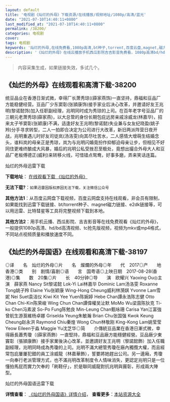 ```yaml
---
layout: default
title: '电视剧《灿烂的外母》下载资源/在线播放/视频地址/1080p/高清/蓝光'
date: "2021-07-10T14:40:11+0800"
last_modified_at: "2021-07-10T14:40:11+0800"
permalink: /38200/
categories: 电视剧
cover:
tags: 电视剧
keywords: '灿烂的外母,在线免费看,1080p高清,bt种子,torrent,百度云盘,magnet,磁力链,迅雷下载资源'
description: '《灿烂的外母》在线云播放手机西瓜影院吉吉影音免费看，1080p高清bd/hd未删减完整版和tc抢先枪版，mkv/mp4格式，附带bt/torrent种子、magnet/磁力链、百度云盘、网盘资源迅雷下载链接'
---
```


>内容采集生成，如果链接失效，多试几个。


## 《灿烂的外母》在线观看和高清下载-38200

统豆品业在香港日渐式微，幸得厂长萧秀琼((薛家燕饰)一直坚持，鼎福和豆品厂方能稳健经营。豆品厂少东窦彰(张頴康饰)接手家业后决心改革，并邀请好友王兆明(黎诺懿饰)加入任职副经理，兆明同时成为秀琼的上司。在百年老字号豆品厂的三朝元老萧秀琼(薛家燕)，以大总管的身份长期包庇远房亲戚涂威龙(林嘉华)，招来太子爷窦彰(张颖康)不满，适逢好友王兆明(黎诺懿)失业兼与女友纪晓盈(姚子羚)分手寻求转型，二人一拍即合决定为公司进行大改革，新旧两派阵营日夜开战，兆明重遇儿时好友司徒岚(汤洛雯)向其尽吐苦水，二人感情大增萌生结婚念头，谁料岚的母亲正是秀琼，岚为与兆明闪婚竟扮作抑郁迫母亲让步，但相见不好同住更难终酿成大风暴，婚后的兆明公私受挫忍至极处，竟想出撮合外母大人和豆品厂老板傅德正(威利)来转移火线，可惜错点鸳鸯，好事多磨，弄来笑话连篇。


灿烂的外母迅雷下载

**下载地址**： [在线观看下载 《灿烂的外母》](https://www.993dy.com//vod-detail-id-27350.html) 


**无法下载?**：`如果迅雷因版权原因无法下载，关注微信公众号 `

**其他方法1**：从百度云网盘下载视频，百度云网盘支持在线观看，非会员有限制，如果能找到迅雷下载链接、bt/torrent种子、magnet磁力链接、e2dk链接等，可以用迅雷、比特彗星等工具将完整视频下载到本地。

**其他方法2**：用手机云播、西瓜影院、吉吉影音等在线免费观看《灿烂的外母》，一般提供1080p高清、hd/bd高清视频、tc抢先版视频，视频为mkv或mp4格式，不同站点视频质量和播放速度不同。


## 《灿烂的外母国语》在线观看和高清下载-38197

◎译　　名　灿烂的外母◎片　　名　燦爛的外母◎年　　代　2017◎产　　地　香港◎类　　别　剧情/喜剧◎语　　言　国粤语◎上映日期　2017-08-28(香港)◎集　　数　20集◎片　　长　40分钟◎导　　演　欧耀兴 Yaoxing Ou◎主　　演　薛家燕 Nancy Sit黎诺懿 Lok-Yi Lai林嘉华 Dominic Lam汤洛雯 Roxanne Tong姚子羚 Elaine Yiu张颖康 Wing-Hong Cheung威利林漪娸 Yvonne Lam雪妮 Nei Suet袁洁仪 Kiwi Kit Yee Yuen陈婉婷 Hebe Chan譚永浩陈志健 Otto Chan Chi-Kin陈荣峻 Wing Chun Chan譚偉權吴沚默 MoMo Wu梁茵陈狄克 Ti-ko Chen冯素波 So-Po Fung陈勉良 Min-Leung Chan甄咏珊 Carisa Yan江富強曾航生游茛維杨卓娜 Griselda Yeung朱敏瀚 Brian Chu张国强 Kwok Keung Cheung赵永洪 Raymond Chiu秦煌 Wong Chun林敬刚 King-Kong Lam姚莹莹 Yeow Eileen于淼 Maggie Yu沈芝华◎简　　介傳統豆品業在香港日漸式微，幸得廠長蕭秀瓊（(薛家燕飾）一直堅持，鼎福和豆品廠方能穩健經營。豆品廠少東竇彰（張頴康飾）接手家業後決心改革，並邀請好友王兆明（黎諾懿飾）加入任職副經理，兆明同時成為秀瓊的上司。兆明不滿大總管秀瓊在廠內獨攬大權，而且經常包庇屢屢犯錯的員工涂威龍（林嘉華飾），誓要將她趕出公司。另一邊廂，秀瓊一向奉行老派管理方式，也不滿兆明改革制度令人情味消失，更認定兆明只是一位懂拍馬屁而實力欠奉的「刷鞋仔」，於是聯同威龍對抗兆明與竇彰，形成兩大陣型。


灿烂的外母国语迅雷下载

**详情查看**： [《灿烂的外母国语》详情介绍](/movie/38197/)， **查看更多**：[本站资源大全](/movie/t/all/)

